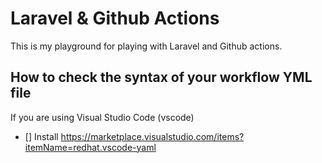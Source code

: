 # Laravel & Github Actions

This is my playground for playing with Laravel and Github actions.


## How to check the syntax of your workflow YML file
If you are using Visual Studio Code (vscode)

- [] Install https://marketplace.visualstudio.com/items?itemName=redhat.vscode-yaml

